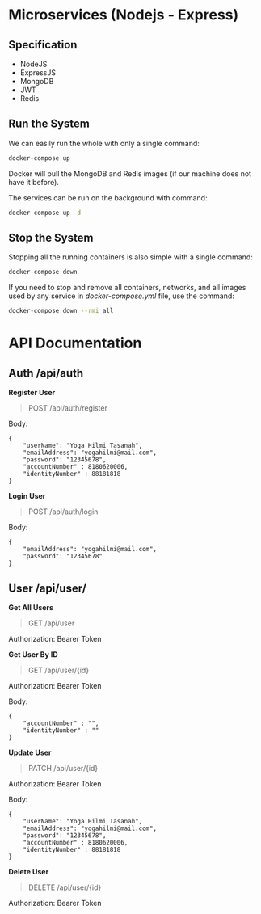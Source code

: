 # Microservices (Nodejs - Express)

## Specification

- NodeJS
- ExpressJS
- MongoDB
- JWT
- Redis

## Run the System

We can easily run the whole with only a single command:

```bash
docker-compose up
```

Docker will pull the MongoDB and Redis images (if our machine does not have it before).

The services can be run on the background with command:

```bash
docker-compose up -d
```

## Stop the System

Stopping all the running containers is also simple with a single command:

```bash
docker-compose down
```

If you need to stop and remove all containers, networks, and all images used by any service in <em>docker-compose.yml</em> file, use the command:

```bash
docker-compose down --rmi all
```

# API Documentation

## Auth /api/auth

**Register User**

> POST /api/auth/register

Body:

```
{
    "userName": "Yoga Hilmi Tasanah",
    "emailAddress": "yogahilmi@mail.com",
    "password": "12345678",
    "accountNumber" : 8180620006,
    "identityNumber" : 88181818
}
```

**Login User**

> POST /api/auth/login

Body:

```
{
    "emailAddress": "yogahilmi@mail.com",
    "password": "12345678"
}
```

## User /api/user/

**Get All Users**

> GET /api/user

Authorization: Bearer Token

**Get User By ID**

> GET /api/user/{id}

Authorization: Bearer Token

Body:

```
{
    "accountNumber" : "",
    "identityNumber" : ""
}
```

**Update User**

> PATCH /api/user/{id}

Authorization: Bearer Token

Body:

```
{
    "userName": "Yoga Hilmi Tasanah",
    "emailAddress": "yogahilmi@mail.com",
    "password": "12345678",
    "accountNumber" : 8180620006,
    "identityNumber" : 88181818
}
```

**Delete User**

> DELETE /api/user/{id}

Authorization: Bearer Token
